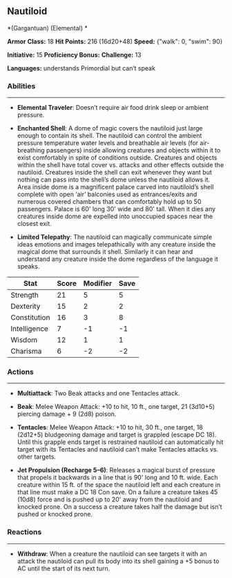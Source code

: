 ## Nautiloid
*(Gargantuan) (Elemental) *

**Armor Class:** 18
**Hit Points:** 216 (16d20+48)
**Speed:** {"walk": 0, "swim": 90}

**Initiative:** 15
**Proficiency Bonus:**
**Challenge:** 13

**Languages:** understands Primordial but can’t speak

### Abilities
 --- 
- **Elemental Traveler**: Doesn’t require air food drink sleep or ambient pressure.

- **Enchanted Shell**: A dome of magic covers the nautiloid just large enough to contain its shell. The nautiloid can control the ambient pressure temperature water levels and breathable air levels (for air-breathing passengers) inside allowing creatures and objects within it to exist comfortably in spite of conditions outside. Creatures and objects within the shell have total cover vs. attacks and other effects outside the nautiloid. Creatures inside the shell can exit whenever they want but nothing can pass into the shell’s dome unless the nautiloid allows it. Area inside dome is a magnificent palace carved into nautiloid’s shell complete with open ‘air’ balconies used as entrances/exits and numerous covered chambers that can comfortably hold up to 50 passengers. Palace is 60' long 30' wide and 80' tall. When it dies any creatures inside dome are expelled into unoccupied spaces near the closest exit.

- **Limited Telepathy**: The nautiloid can magically communicate simple ideas emotions and images telepathically with any creature inside the magical dome that surrounds it shell. Similarly it can hear and understand any creature inside the dome regardless of the language it speaks.



| Stat | Score | Modifier | Save |
| ---- | ---- | ---- | ---- |
| Strength | 21 | 5 | 5 |
| Dexterity | 15 | 2 | 2 |
| Constitution | 16 | 3 | 8 |
| Intelligence | 7 | -1 | -1 |
| Wisdom | 12 | 1 | 1 |
| Charisma | 6 | -2 | -2 |

### Actions
 --- 
- **Multiattack**: Two Beak attacks and one Tentacles attack.

- **Beak**: Melee Weapon Attack: +10 to hit, 10 ft., one target, 21 (3d10+5) piercing damage + 9 (2d8) poison.

- **Tentacles**: Melee Weapon Attack: +10 to hit, 30 ft., one target, 18 (2d12+5) bludgeoning damage and target is grappled (escape DC 18). Until this grapple ends target is restrained nautiloid can automatically hit target with its Tentacles and nautiloid can’t make Tentacles attacks vs. other targets.

- **Jet Propulsion (Recharge 5–6)**: Releases a magical burst of pressure that propels it backwards in a line that is 90' long and 10 ft. wide. Each creature within 15 ft. of the space the nautiloid left and each creature in that line must make a DC 18 Con save. On a failure a creature takes 45 (10d8) force and is pushed up to 20' away from the nautiloid and knocked prone. On a success a creature takes half the damage but isn’t pushed or knocked prone.

### Reactions
 --- 
- **Withdraw**: When a creature the nautiloid can see targets it with an attack the nautiloid can pull its body into its shell gaining a +5 bonus to AC until the start of its next turn.

